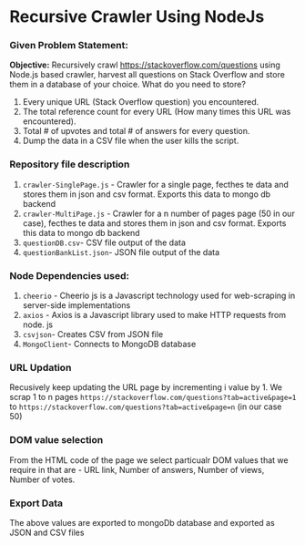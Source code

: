 # Recursive Crawler Using NodeJs
### Given Problem Statement:
**Objective:** 
Recursively crawl https://stackoverflow.com/questions using Node.js based crawler,
harvest all questions on Stack Overflow and store them in a database of your choice.
What do you need to store?
1. Every unique URL (Stack Overflow question) you encountered.
2. The total reference count for every URL (How many times this URL was encountered).
3. Total # of upvotes and total # of answers for every question.
4. Dump the data in a CSV file when the user kills the script.


### Repository file description
1) `crawler-SinglePage.js` - Crawler for a single page, fecthes te data and stores them in json and csv format. Exports this data to mongo db backend
3) `crawler-MultiPage.js` - Crawler for a n number of pages page (50 in our case), fecthes te data and stores them in json and csv format. Exports this data to mongo db backend
4) `questionDB.csv`- CSV file output of the data
5) `questionBankList.json`- JSON file output of the data

### Node Dependencies used:
1) `cheerio` - Cheerio js is a Javascript technology used for web-scraping in server-side implementations
2) `axios` - Axios is a Javascript library used to make HTTP requests from node. js
3) `csvjson`- Creates CSV from JSON file
4) `MongoClient`- Connects to MongoDB database

### URL Updation
Recusively keep updating the URL page by incrementing i value by 1. We scrap 1 to n pages 
`https://stackoverflow.com/questions?tab=active&page=1` to  `https://stackoverflow.com/questions?tab=active&page=n` (in our case 50)

### DOM value selection
From the HTML code of the page we select particualr DOM values that we require in that are - URL link, Number of answers, Number of views, Number of votes.

### Export Data
The above values are exported to mongoDb database and exported as JSON and CSV files



